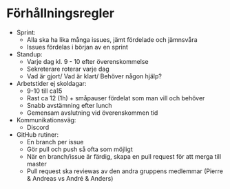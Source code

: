 # Förhållningsregler



* Sprint:
  * Alla ska ha lika många issues, jämt fördelade och jämnsvåra
  * Issues fördelas i början av en sprint
* Standup: 
  * Varje dag kl. 9 - 10 efter överenskommelse
  * Sekreterare roterar varje dag
  * Vad är gjort/ Vad är klart/ Behöver någon hjälp?
* Arbetstider ej skoldagar:  
  * 9-10 till ca15
  * Rast ca 12 (1h) + småpauser fördelat som man vill och behöver 
  * Snabb avstämning efter lunch
  * Gemensam avslutning vid överenskommen tid
* Kommunikationsväg:
  * Discord 
* GitHub rutiner:
  * En branch per issue
  * Gör pull och push så ofta som möjligt
  * När en branch/issue är färdig, skapa en pull request för att merga till master
  * Pull request ska reviewas av den andra gruppens medlemmar (Pierre & Andreas vs André & Anders)
